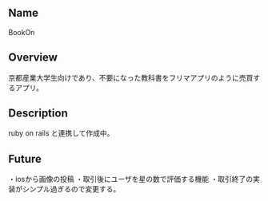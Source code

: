 ## Name
BookOn

## Overview
京都産業大学生向けであり、不要になった教科書をフリマアプリのように売買するアプリ。

## Description
ruby on rails と連携して作成中。

## Future
・iosから画像の投稿
・取引後にユーザを星の数で評価する機能
・取引終了の実装がシンプル過ぎるので変更する。
